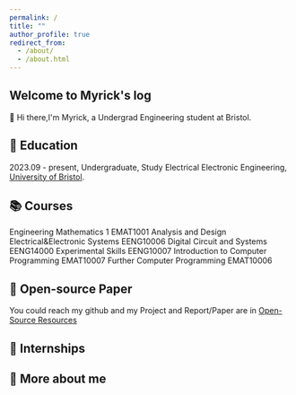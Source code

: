 ```yaml
---
permalink: /
title: ""
author_profile: true
redirect_from: 
  - /about/
  - /about.html
---
```


Welcome to Myrick's log
------
🤖 Hi there,I'm Myrick, a Undergrad Engineering student at Bristol.

📖 Education
------
2023.09 - present, Undergraduate, Study Electrical Electronic Engineering, [University of Bristol](https://www.bristol.ac.uk).

📚 Courses
------
Engineering Mathematics 1 EMAT1001
Analysis and Design Electrical&Electronic Systems EENG10006
Digital Circuit and Systems EENG14000
Experimental Skills EENG10007
Introduction to Computer Programming EMAT10007
Further Computer Programming EMAT10006

📑 Open-source Paper
------
You could reach my github and my Project and Report/Paper are in [Open-Source Resources](https://github.com/rickkwang/EELab_report)

💼 Internships
------

🫥 More about me
------
